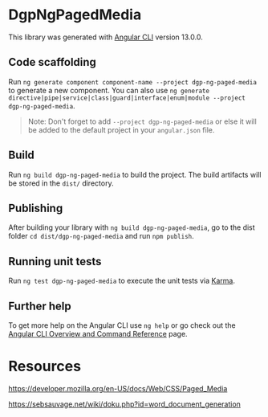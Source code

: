 # DgpNgPagedMedia

This library was generated with [Angular CLI](https://github.com/angular/angular-cli) version 13.0.0.

## Code scaffolding

Run `ng generate component component-name --project dgp-ng-paged-media` to generate a new component. You can also
use `ng generate directive|pipe|service|class|guard|interface|enum|module --project dgp-ng-paged-media`.
> Note: Don't forget to add `--project dgp-ng-paged-media` or else it will be added to the default project in your `angular.json` file.

## Build

Run `ng build dgp-ng-paged-media` to build the project. The build artifacts will be stored in the `dist/` directory.

## Publishing

After building your library with `ng build dgp-ng-paged-media`, go to the dist folder `cd dist/dgp-ng-paged-media` and
run `npm publish`.

## Running unit tests

Run `ng test dgp-ng-paged-media` to execute the unit tests via [Karma](https://karma-runner.github.io).

## Further help

To get more help on the Angular CLI use `ng help` or go check out
the [Angular CLI Overview and Command Reference](https://angular.io/cli) page.

# Resources
https://developer.mozilla.org/en-US/docs/Web/CSS/Paged_Media

https://sebsauvage.net/wiki/doku.php?id=word_document_generation
